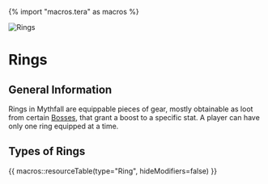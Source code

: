 {% import "macros.tera" as macros %}

![Rings](../../images/items/rings.png)
# Rings

## General Information
Rings in Mythfall are equippable pieces of gear, mostly obtainable as loot from certain [Bosses](), that grant a boost to a specific stat.
A player can have only one ring equipped at a time.

## Types of Rings

{{ macros::resourceTable(type="Ring", hideModifiers=false) }}